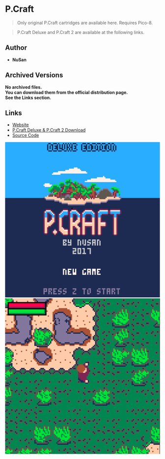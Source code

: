 <detail>

# P.Craft 
  
>Only original P.Craft cartridges are available here. 
>Requires Pico-8. 
 
>P.Craft Deluxe and P.Craft 2 are available at the following links. 
  
## Author 
- **NuSan** 

## Archived Versions 
**No archived files.**  
**You can download them from the official distribution page.**  
**See the Links section.** 

## Links
- [Website](https://nusan.itch.io/pcraft) 
- [P.Craft Deluxe & P.Craft 2 Download](https://nusan.itch.io/pcraft) 
- [Source Code](https://nusan.itch.io/pcraft)  

![pcraft_main](https://github.com/FurnishedChunk/Minicraft-Mod-Archives/blob/master/readme_shot/pcraft_main.png)
![pcraft](https://github.com/FurnishedChunk/Minicraft-Mod-Archives/blob/master/readme_shot/pcraft.png)
</detail>
<p>

<detail>
